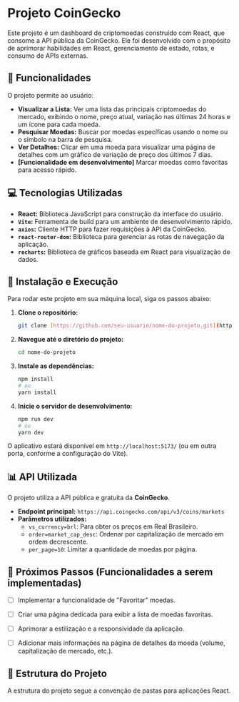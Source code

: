 # Projeto CoinGecko

Este projeto é um dashboard de criptomoedas construído com React, que consome a API pública da CoinGecko. Ele foi desenvolvido com o propósito de aprimorar habilidades em React, gerenciamento de estado, rotas, e consumo de APIs externas.

## 🚀 Funcionalidades

O projeto permite ao usuário:

- **Visualizar a Lista:** Ver uma lista das principais criptomoedas do mercado, exibindo o nome, preço atual, variação nas últimas 24 horas e um ícone para cada moeda.
- **Pesquisar Moedas:** Buscar por moedas específicas usando o nome ou o símbolo na barra de pesquisa.
- **Ver Detalhes:** Clicar em uma moeda para visualizar uma página de detalhes com um gráfico de variação de preço dos últimos 7 dias.
- **[Funcionalidade em desenvolvimento]** Marcar moedas como favoritas para acesso rápido.

## 💻 Tecnologias Utilizadas

- **React:** Biblioteca JavaScript para construção da interface do usuário.
- **`Vite`:** Ferramenta de build para um ambiente de desenvolvimento rápido.
- **`axios`:** Cliente HTTP para fazer requisições à API da CoinGecko.
- **`react-router-dom`:** Biblioteca para gerenciar as rotas de navegação da aplicação.
- **`recharts`:** Biblioteca de gráficos baseada em React para visualização de dados.

## 🔧 Instalação e Execução

Para rodar este projeto em sua máquina local, siga os passos abaixo:

1.  **Clone o repositório:**
    ```bash
    git clone [https://github.com/seu-usuario/nome-do-projeto.git](https://github.com/seu-usuario/nome-do-projeto.git)
    ```

2.  **Navegue até o diretório do projeto:**
    ```bash
    cd nome-do-projeto
    ```

3.  **Instale as dependências:**
    ```bash
    npm install
    # ou
    yarn install
    ```

4.  **Inicie o servidor de desenvolvimento:**
    ```bash
    npm run dev
    # ou
    yarn dev
    ```

O aplicativo estará disponível em `http://localhost:5173/` (ou em outra porta, conforme a configuração do Vite).


## 📊 API Utilizada

O projeto utiliza a API pública e gratuita da **CoinGecko**.

- **Endpoint principal:** `https://api.coingecko.com/api/v3/coins/markets`
- **Parâmetros utilizados:**
  - `vs_currency=brl`: Para obter os preços em Real Brasileiro.
  - `order=market_cap_desc`: Ordenar por capitalização de mercado em ordem decrescente.
  - `per_page=10`: Limitar a quantidade de moedas por página.

## 📝 Próximos Passos (Funcionalidades a serem implementadas)

- [ ] Implementar a funcionalidade de "Favoritar" moedas.
- [ ] Criar uma página dedicada para exibir a lista de moedas favoritas.
- [ ] Aprimorar a estilização e a responsividade da aplicação.
- [ ] Adicionar mais informações na página de detalhes da moeda (volume, capitalização de mercado, etc.).


## 📁 Estrutura do Projeto

A estrutura do projeto segue a convenção de pastas para aplicações React.
